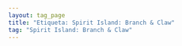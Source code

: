 ```yaml
---
layout: tag_page
title: "Etiqueta: Spirit Island: Branch & Claw"
tag: "Spirit Island: Branch & Claw"
---
```

